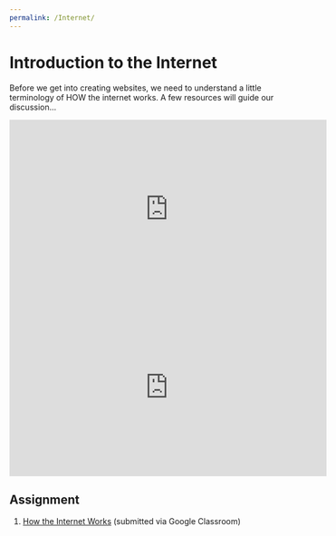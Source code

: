 ```yaml
---
permalink: /Internet/
---
```

# Introduction to the Internet

Before we get into creating websites, we need to understand a little terminology of HOW the internet works. A few resources will guide our discussion...

<iframe width="560" height="315" src="https://www.youtube.com/embed/kBXQZMmiA4s" frameborder="0" allow="accelerometer; autoplay; encrypted-media; gyroscope; picture-in-picture" allowfullscreen></iframe>

<iframe width="560" height="315" src="https://www.youtube.com/embed/Dxcc6ycZ73M" frameborder="0" allow="accelerometer; autoplay; encrypted-media; gyroscope; picture-in-picture" allowfullscreen></iframe>

## Assignment

1. <a href="https://docs.google.com/document/d/1OzynI8tRm7bQnCbdQK6i4diZykNknwFacEJ4Dfay_FI/edit?usp=sharing">How the Internet Works</a> (submitted via Google Classroom)
